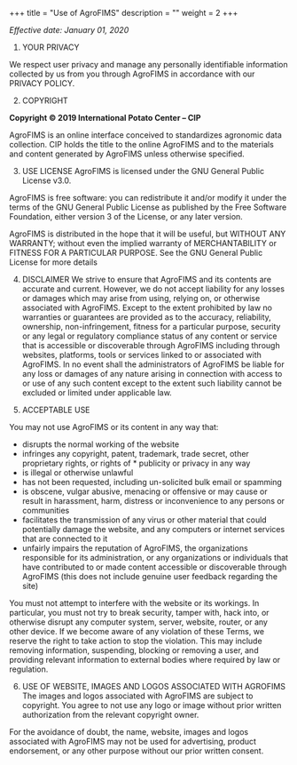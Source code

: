 +++
title = "Use of AgroFIMS"
description = ""
weight = 2
+++


*Effective date: January 01, 2020*


1. YOUR PRIVACY

We respect user privacy and manage any personally identifiable information collected by us from you through AgroFIMS in accordance with our PRIVACY POLICY.

2. COPYRIGHT

**Copyright © 2019 International Potato Center – CIP**

AgroFIMS is an online interface conceived to standardizes agronomic data collection. CIP holds the title to the online AgroFIMS and to the materials and content generated by AgroFIMS unless otherwise specified.

3. USE LICENSE
AgroFIMS is licensed under the GNU General Public License v3.0.

AgroFIMS is free software: you can redistribute it and/or modify it under the terms of the GNU General Public License as published by the Free Software Foundation, either version 3 of the License, or any later version.

AgroFIMS is distributed in the hope that it will be useful, but WITHOUT ANY WARRANTY; without even the implied warranty of MERCHANTABILITY or FITNESS FOR A PARTICULAR PURPOSE. See the GNU General Public License for more details

4. DISCLAIMER
We strive to ensure that AgroFIMS and its contents are accurate and current. However, we do not accept liability for any losses or damages which may arise from using, relying on, or otherwise associated with AgroFIMS. Except to the extent prohibited by law no warranties or guarantees are provided as to the accuracy, reliability, ownership, non-infringement, fitness for a particular purpose, security or any legal or regulatory compliance status of any content or service that is accessible or discoverable through AgroFIMS including through websites, platforms, tools or services linked to or associated with AgroFIMS. In no event shall the administrators of AgroFIMS be liable for any loss or damages of any nature arising in connection with access to or use of any such content except to the extent such liability cannot be excluded or limited under applicable law.

5. ACCEPTABLE USE

You may not use AgroFIMS or its content in any way that:

* disrupts the normal working of the website
* infringes any copyright, patent, trademark, trade secret, other proprietary rights, or rights of * publicity or privacy in any way
* is illegal or otherwise unlawful
* has not been requested, including un-solicited bulk email or spamming
* is obscene, vulgar abusive, menacing or offensive or may cause or result in harassment, harm, distress or inconvenience to any persons or communities
* facilitates the transmission of any virus or other material that could potentially damage the website, and any computers or internet services that are connected to it
* unfairly impairs the reputation of AgroFIMS, the organizations responsible for its administration, or any organizations or individuals that have contributed to or made content accessible or discoverable through AgroFIMS (this does not include genuine user feedback regarding the site)

You must not attempt to interfere with the website or its workings. In particular, you must not try to break security, tamper with, hack into, or otherwise disrupt any computer system, server, website, router, or any other device. If we become aware of any violation of these Terms, we reserve the right to take action to stop the violation. This may include removing information, suspending, blocking or removing a user, and providing relevant information to external bodies where required by law or regulation.

6. USE OF WEBSITE, IMAGES AND LOGOS ASSOCIATED WITH AGROFIMS
The images and logos associated with AgroFIMS are subject to copyright. You agree to not use any logo or image without prior written authorization from the relevant copyright owner.

For the avoidance of doubt, the name, website, images and logos associated with AgroFIMS may not be used for advertising, product endorsement, or any other purpose without our prior written consent.

